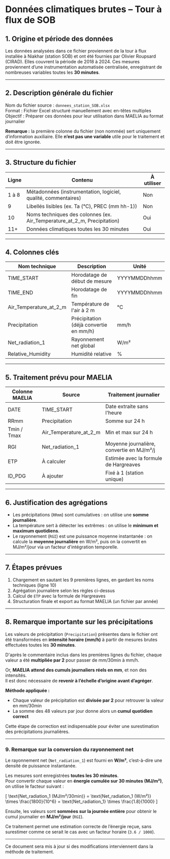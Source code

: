 # Données climatiques brutes – Tour à flux de SOB

## 1. Origine et période des données

Les données analysées dans ce fichier proviennent de la tour à flux installée à Niakhar (station SOB) et ont été fournies par Olivier Roupsard (CIRAD). Elles couvrent la période de 2018 à 2024. Ces mesures proviennent d’une instrumentation automatisée centralisée, enregistrant de nombreuses variables toutes les **30 minutes**.

---

## 2. Description générale du fichier

Nom du fichier source : `donnees_station_SOB.xlsx`  
Format : Fichier Excel structuré manuellement avec en-têtes multiples  
Objectif : Préparer ces données pour leur utilisation dans MAELIA au format journalier

**Remarque :** la première colonne du fichier (non nommée) sert uniquement d’information auxiliaire. Elle **n’est pas une variable** utile pour le traitement et doit être ignorée.

---

## 3. Structure du fichier

| Ligne | Contenu | À utiliser |
|-------|---------|------------|
| 1 à 8 | Métadonnées (instrumentation, logiciel, qualité, commentaires) | Non |
| 9     | Libellés lisibles (ex. Ta (°C), PREC (mm hh-1)) | Non |
| 10    | Noms techniques des colonnes (ex. Air_Temperature_at_2_m, Precipitation) | Oui |
| 11+   | Données climatiques toutes les 30 minutes | Oui |

---

## 4. Colonnes clés

| Nom technique                    | Description                          | Unité       |
|----------------------------------|--------------------------------------|-------------|
| TIME_START                       | Horodatage de début de mesure        | YYYYMMDDhhmm |
| TIME_END                         | Horodatage de fin                    | YYYYMMDDhhmm |
| Air_Temperature_at_2_m           | Température de l'air à 2 m           | °C           |
| Precipitation                    | Précipitation (déjà convertie en mm/h) | mm/h         |
| Net_radiation_1                  | Rayonnement net global               | W/m²        |
| Relative_Humidity                | Humidité relative                    | %           |

---

## 5. Traitement prévu pour MAELIA

| Colonne MAELIA | Source                 | Traitement journalier                     |
|----------------|------------------------|-------------------------------------------|
| DATE           | TIME_START             | Date extraite sans l'heure                |
| RRmm           | Precipitation          | Somme sur 24 h                            |
| Tmin / Tmax    | Air_Temperature_at_2_m | Min et max sur 24 h                       |
| RGI            | Net_radiation_1        | Moyenne journalière, convertie en MJ/m²/j |
| ETP            | À calculer             | Estimée avec la formule de Hargreaves     |
| ID_PDG         | À ajouter              | Fixé à 1 (station unique)                 |

---

## 6. Justification des agrégations

- Les précipitations (`RRmm`) sont cumulatives : on utilise une **somme journalière**.
- La température sert à détecter les extrêmes : on utilise le **minimum et maximum quotidiens**.
- Le rayonnement (`RGI`) est une puissance moyenne instantanée : on calcule la **moyenne journalière** en W/m², puis on la convertit en MJ/m²/jour via un facteur d'intégration temporelle.

---

## 7. Étapes prévues

1. Chargement en sautant les 9 premières lignes, en gardant les noms techniques (ligne 10)
2. Agrégation journalière selon les règles ci-dessus
3. Calcul de `ETP` avec la formule de Hargreaves
4. Structuration finale et export au format MAELIA (un fichier par année)

---

## 8. Remarque importante sur les précipitations

Les valeurs de précipitation (`Precipitation`) présentes dans le fichier ont été transformées en **intensité horaire (mm/h)** à partir de mesures brutes effectuées toutes les **30 minutes**.

D'après le commentaire inclus dans les premières lignes du fichier, chaque valeur a été **multipliée par 2** pour passer de mm/30min à mm/h.

Or, **MAELIA attend des cumuls journaliers réels en mm**, et non des intensités.  
Il est donc nécessaire de **revenir à l’échelle d’origine avant d’agréger**.

**Méthode appliquée :**

- Chaque valeur de précipitation est **divisée par 2** pour retrouver la valeur en mm/30min
- La somme des 48 valeurs par jour donne alors un **cumul quotidien correct**

Cette étape de correction est indispensable pour éviter une surestimation des précipitations journalières.

---

### 9. Remarque sur la conversion du rayonnement net

Le rayonnement net (`Net_radiation_1`) est fourni en **W/m²**, c’est-à-dire une densité de puissance instantanée.

Les mesures sont enregistrées **toutes les 30 minutes**.  
Pour convertir chaque valeur en **énergie cumulée sur 30 minutes (MJ/m²)**, on utilise le facteur suivant :

\[
\text{Net_radiation_1 (MJ/m²/30min)} = \text{Net_radiation_1 (W/m²)} \times \frac{1800}{10^6} = \text{Net_radiation_1} \times \frac{1.8}{1000}
\]

Ensuite, les valeurs sont **sommées sur la journée entière** pour obtenir le cumul journalier en **MJ/m²/jour** (`RGI`).

Ce traitement permet une estimation correcte de l’énergie reçue, sans surestimer comme ce serait le cas avec un facteur horaire (`3.6 / 1000`).

---

Ce document sera mis à jour si des modifications interviennent dans la méthode de traitement.
